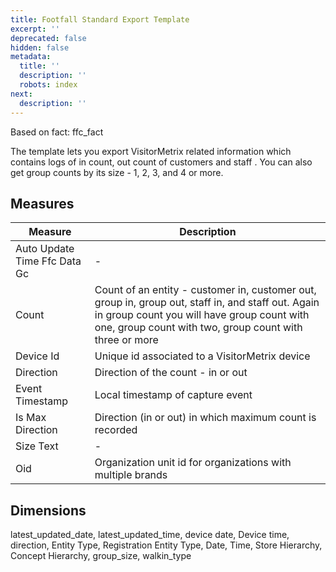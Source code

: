 ```yaml
---
title: Footfall Standard Export Template
excerpt: ''
deprecated: false
hidden: false
metadata:
  title: ''
  description: ''
  robots: index
next:
  description: ''
---
```

Based on fact: ffc\_fact

The template lets you export VisitorMetrix related information which contains logs of in count, out count of customers and staff . You can also get group counts by its size - 1, 2, 3, and 4 or more.

## Measures

| Measure                      | Description                                                                                                                                                                                                 |
| ---------------------------- | ----------------------------------------------------------------------------------------------------------------------------------------------------------------------------------------------------------- |
| Auto Update Time Ffc Data Gc | -                                                                                                                                                                                                           |
| Count                        | Count of an entity - customer in, customer out, group in, group out, staff in, and staff out. Again in group count you will have group count with one, group count with two, group count with three or more |
| Device Id                    | Unique id associated to a VisitorMetrix device                                                                                                                                                              |
| Direction                    | Direction of the count - in or out                                                                                                                                                                          |
| Event Timestamp              | Local timestamp of capture event                                                                                                                                                                            |
| Is Max Direction             | Direction (in or out) in which maximum count is recorded                                                                                                                                                    |
| Size Text                    | -                                                                                                                                                                                                           |
| Oid                          | Organization unit  id for organizations with multiple brands                                                                                                                                                |

## Dimensions

latest\_updated\_date, latest\_updated\_time, device date, Device time, direction, Entity Type, Registration Entity Type, Date, Time, Store Hierarchy, Concept Hierarchy, group\_size, walkin\_type
